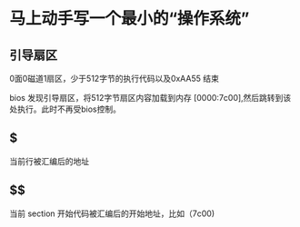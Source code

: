 # 马上动手写一个最小的“操作系统”

## 引导扇区

0面0磁道1扇区，少于512字节的执行代码以及0xAA55 结束

bios 发现引导扇区，将512字节扇区内容加载到内存 [0000:7c00],然后跳转到该处执行。此时不再受bios控制。

## $

当前行被汇编后的地址

## $$

当前 section 开始代码被汇编后的开始地址，比如（7c00)